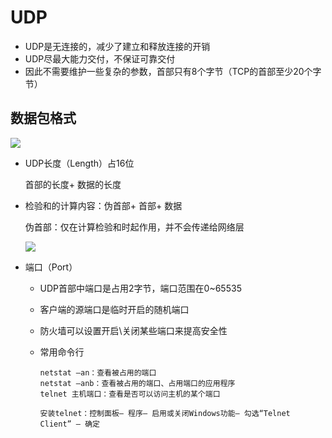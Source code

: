 # UDP

+ UDP是无连接的，减少了建立和释放连接的开销
+ UDP尽最大能力交付，不保证可靠交付
+ 因此不需要维护一些复杂的参数，首部只有8个字节（TCP的首部至少20个字节）

## 数据包格式

![](C:/Users/lijie/Desktop/ProgramNotes/Network/images/network_transport_udp_format.png)

+ UDP长度（Length）占16位

  首部的长度+ 数据的长度

+ 检验和的计算内容：伪首部+ 首部+ 数据

  伪首部：仅在计算检验和时起作用，并不会传递给网络层

  ![](C:/Users/lijie/Desktop/ProgramNotes/Network/images/network_transport_udp_checksum.png)

+ 端口（Port）

  - UDP首部中端口是占用2字节，端口范围在0~65535

  - 客户端的源端口是临时开启的随机端口

  - 防火墙可以设置开启\关闭某些端口来提高安全性

  - 常用命令行

    ```
    netstat –an：查看被占用的端口
    netstat –anb：查看被占用的端口、占用端口的应用程序
    telnet 主机端口：查看是否可以访问主机的某个端口
    
    安装telnet：控制面板– 程序– 启用或关闭Windows功能– 勾选“Telnet Client” – 确定
    ```

## 